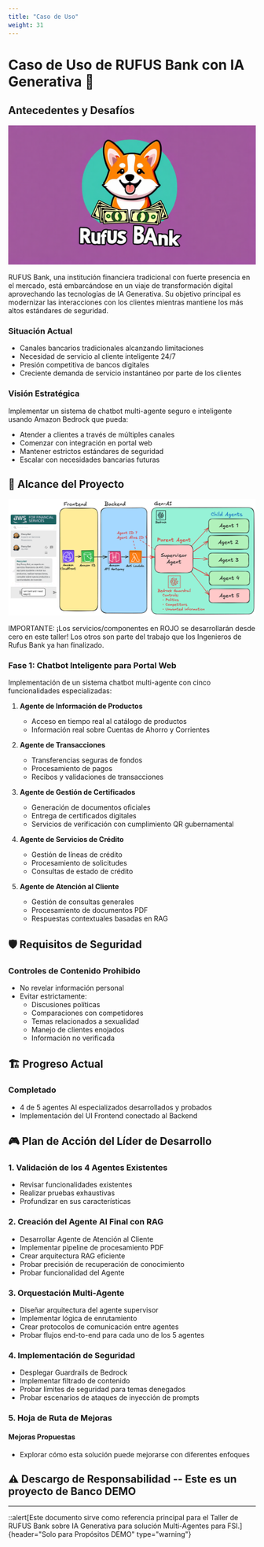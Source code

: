 ```yaml
---
title: "Caso de Uso"
weight: 31
---
```


# Caso de Uso de RUFUS Bank con IA Generativa 🏦

## Antecedentes y Desafíos

![Logo de Rufus Bank](/static/03-images/rufus-bank-logo.png)

RUFUS Bank, una institución financiera tradicional con fuerte presencia en el mercado, está embarcándose en un viaje de transformación digital aprovechando las tecnologías de IA Generativa. Su objetivo principal es modernizar las interacciones con los clientes mientras mantiene los más altos estándares de seguridad.

### Situación Actual

- Canales bancarios tradicionales alcanzando limitaciones
- Necesidad de servicio al cliente inteligente 24/7
- Presión competitiva de bancos digitales
- Creciente demanda de servicio instantáneo por parte de los clientes

### Visión Estratégica

Implementar un sistema de chatbot multi-agente seguro e inteligente usando Amazon Bedrock que pueda:

- Atender a clientes a través de múltiples canales
- Comenzar con integración en portal web
- Mantener estrictos estándares de seguridad
- Escalar con necesidades bancarias futuras

## 🎯 Alcance del Proyecto

![Arquitectura Propuesta del Chatbot de Rufus Bank](/static/03-images/original-architecture-pending-items.png)

IMPORTANTE: ¡Los servicios/componentes en ROJO se desarrollarán desde cero en este taller! Los otros son parte del trabajo que los Ingenieros de Rufus Bank ya han finalizado.

### Fase 1: Chatbot Inteligente para Portal Web

Implementación de un sistema chatbot multi-agente con cinco funcionalidades especializadas:

1. **Agente de Información de Productos**

   - Acceso en tiempo real al catálogo de productos
   - Información real sobre Cuentas de Ahorro y Corrientes

2. **Agente de Transacciones**

   - Transferencias seguras de fondos
   - Procesamiento de pagos
   - Recibos y validaciones de transacciones

3. **Agente de Gestión de Certificados**

   - Generación de documentos oficiales
   - Entrega de certificados digitales
   - Servicios de verificación con cumplimiento QR gubernamental

4. **Agente de Servicios de Crédito**

   - Gestión de líneas de crédito
   - Procesamiento de solicitudes
   - Consultas de estado de crédito

5. **Agente de Atención al Cliente**
   - Gestión de consultas generales
   - Procesamiento de documentos PDF
   - Respuestas contextuales basadas en RAG

## 🛡️ Requisitos de Seguridad

### Controles de Contenido Prohibido

- No revelar información personal
- Evitar estrictamente:
  - Discusiones políticas
  - Comparaciones con competidores
  - Temas relacionados a sexualidad
  - Manejo de clientes enojados
  - Información no verificada

## 🏗️ Progreso Actual

### Completado

- 4 de 5 agentes AI especializados desarrollados y probados
- Implementación del UI Frontend conectado al Backend

## 🎮 Plan de Acción del Líder de Desarrollo

### 1. Validación de los 4 Agentes Existentes

- Revisar funcionalidades existentes
- Realizar pruebas exhaustivas
- Profundizar en sus características

### 2. Creación del Agente AI Final con RAG

- Desarrollar Agente de Atención al Cliente
- Implementar pipeline de procesamiento PDF
- Crear arquitectura RAG eficiente
- Probar precisión de recuperación de conocimiento
- Probar funcionalidad del Agente

### 3. Orquestación Multi-Agente

- Diseñar arquitectura del agente supervisor
- Implementar lógica de enrutamiento
- Crear protocolos de comunicación entre agentes
- Probar flujos end-to-end para cada uno de los 5 agentes

### 4. Implementación de Seguridad

- Desplegar Guardrails de Bedrock
- Implementar filtrado de contenido
- Probar límites de seguridad para temas denegados
- Probar escenarios de ataques de inyección de prompts

### 5. Hoja de Ruta de Mejoras

#### Mejoras Propuestas

- Explorar cómo esta solución puede mejorarse con diferentes enfoques

## ⚠️ Descargo de Responsabilidad -- Este es un proyecto de Banco DEMO

---

::alert[Este documento sirve como referencia principal para el Taller de RUFUS Bank sobre IA Generativa para solución Multi-Agentes para FSI.]{header="Solo para Propósitos DEMO" type="warning"}
